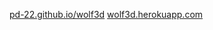 [pd-22.github.io/wolf3d](https://pd-22.github.io/wolf3d/)
[wolf3d.herokuapp.com](https://wolf3d.herokuapp.com/)
